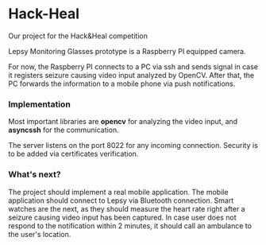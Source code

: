 # Hack-Heal
Our project for the Hack&amp;Heal competition

Lepsy Monitoring Glasses prototype is a Raspberry PI equipped camera. 

For now, the Raspberry PI connects to a PC via ssh and sends signal in case it registers seizure causing video input analyzed by OpenCV.
After that, the PC forwards the information to a mobile phone via push notifications.

### Implementation
Most important libraries are **opencv** for analyzing the video input, and **asyncssh** for the communication. 

The server listens on the port 8022 for any incoming connection. Security is to be added via certificates verification. 
### What's next?
The project should implement a real mobile application. The mobile application should connect to Lepsy via Bluetooth connection. Smart watches are the next, as they should measure the heart rate right after a seizure causing video input has been captured. In case user does not respond to the notification within 2 minutes, it should call an ambulance to the user's location.
